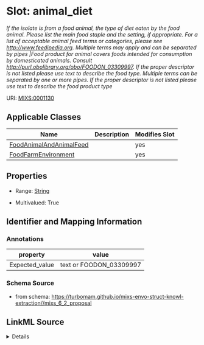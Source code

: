 # Slot: animal_diet


_If the isolate is from a food animal, the type of diet eaten by the food animal.  Please list the main food staple and the setting, if appropriate.  For a list of acceptable animal feed terms or categories, please see http://www.feedipedia.org.  Multiple terms may apply and can be separated by pipes |Food product for animal covers foods intended for consumption by domesticated animals. Consult http://purl.obolibrary.org/obo/FOODON_03309997. If the proper descriptor is not listed please use text to describe the food type. Multiple terms can be separated by one or more pipes. If the proper descriptor is not listed please use text to describe the food product type_



URI: [MIXS:0001130](https://w3id.org/mixs/0001130)



<!-- no inheritance hierarchy -->




## Applicable Classes

| Name | Description | Modifies Slot |
| --- | --- | --- |
[FoodAnimalAndAnimalFeed](FoodAnimalAndAnimalFeed.md) |  |  yes  |
[FoodFarmEnvironment](FoodFarmEnvironment.md) |  |  yes  |







## Properties

* Range: [String](String.md)

* Multivalued: True





## Identifier and Mapping Information





### Annotations

| property | value |
| --- | --- |
| Expected_value | text or FOODON_03309997 |



### Schema Source


* from schema: https://turbomam.github.io/mixs-envo-struct-knowl-extraction//mixs_6_2_proposal




## LinkML Source

<details>
```yaml
name: animal_diet
annotations:
  Expected_value:
    tag: Expected_value
    value: text or FOODON_03309997
description: If the isolate is from a food animal, the type of diet eaten by the food
  animal.  Please list the main food staple and the setting, if appropriate.  For
  a list of acceptable animal feed terms or categories, please see http://www.feedipedia.org.  Multiple
  terms may apply and can be separated by pipes |Food product for animal covers foods
  intended for consumption by domesticated animals. Consult http://purl.obolibrary.org/obo/FOODON_03309997.
  If the proper descriptor is not listed please use text to describe the food type.
  Multiple terms can be separated by one or more pipes. If the proper descriptor is
  not listed please use text to describe the food product type
title: food animal source diet
notes:
- animal
- diet
- food
- source
from_schema: https://turbomam.github.io/mixs-envo-struct-knowl-extraction//mixs_6_2_proposal
rank: 1000
string_serialization: '{text}'
slot_uri: MIXS:0001130
multivalued: true
alias: animal_diet
domain_of:
- FoodAnimalAndAnimalFeed
- FoodFarmEnvironment
range: string
required: false
recommended: false

```
</details>